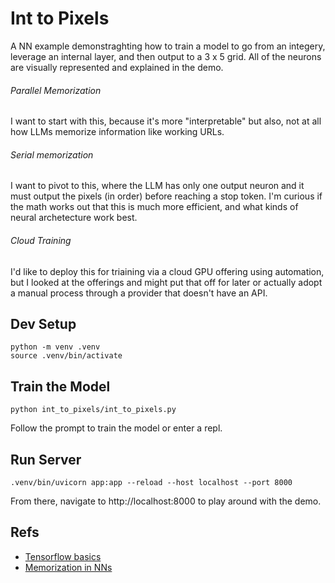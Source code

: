 # Int to Pixels

A NN example demonstraghting how to train a model to go from an integery, leverage an internal layer, and then output to a 3 x 5 grid. All of the neurons are visually represented and explained in the demo.

###### Parallel Memorization
I want to start with this, because it's more "interpretable" but also, not at all how LLMs memorize information like working URLs.  

###### Serial memorization
I want to pivot to this, where the LLM has only one output neuron and it must output the pixels (in order) before reaching a stop token.  I'm curious if the math works out that this is much more efficient, and what kinds of neural archetecture work best.  

###### Cloud Training

I'd like to deploy this for triaining via a cloud GPU offering using automation, but I looked at the offerings and might put that off for later or actually adopt a manual process through a provider that doesn't have an API.  

## Dev Setup

```
python -m venv .venv
source .venv/bin/activate
```

## Train the Model

```
python int_to_pixels/int_to_pixels.py
```

Follow the prompt to train the model or enter a repl.  

## Run Server

```
.venv/bin/uvicorn app:app --reload --host localhost --port 8000
```

From there, navigate to http://localhost:8000 to play around with the demo.  

## Refs

- [Tensorflow basics](https://www.tensorflow.org/tutorials/quickstart/beginner)
- [Memorization in NNs](https://www.youtube.com/watch?v=piF6D6CQxUw)
